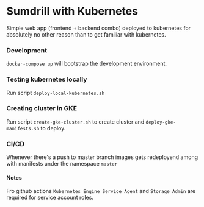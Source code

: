 # Sumdrill with Kubernetes

Simple web app (frontend + backend combo) deployed to kubernetes for absolutely no other reason than to get familiar with kubernetes.

### Development

```docker-compose up``` will bootstrap the development environment.

### Testing kubernetes locally

Run script ```deploy-local-kubernetes.sh```

### Creating cluster in GKE

Run script ```create-gke-cluster.sh``` to create cluster and ```deploy-gke-manifests.sh``` to deploy.

### CI/CD

Whenever there's a push to master branch images gets redeployend among with manifests under the namespace ```master```

#### Notes

Fro github actions ```Kubernetes Engine Service Agent``` and ```Storage Admin``` are required for service account roles.

